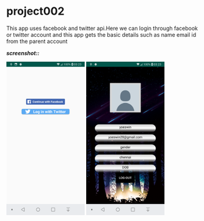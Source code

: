 # project002


This app uses facebook and twitter api.Here we can login through facebook or twitter account and this app gets the basic details such as name email id from the parent account 

***screenshot::***&nbsp;
<p float="left">
  <img src="demo/Screenshot_2019-04-28-03-23-29.png" width="205" height="401">
  <img src="demo/Screenshot_2019-04-28-03-23-20.png" width="205" height="401">
</p>
